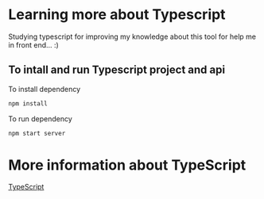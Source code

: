 # Learning more about Typescript
Studying  typescript for improving my knowledge about this tool for help me in front end... :)


## To intall and run Typescript project and api
To install dependency
```bash
npm install 
```

To run dependency


```bash
npm start server
```
# More information about TypeScript
[TypeScript ]( https://github.com/microsoft/TypeScript)


